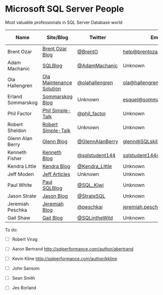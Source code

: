 # Microsoft SQL Server People
Most valuable professionals in SQL Server Database world

| Name              | Site/Blog                  | Twitter           | Email                      | MVP Count | MVP page         |
|-------------------|----------------------------|-------------------|-------------------------   |----------:|------------------|
| Brent Ozar        | [Brent Ozar Blog]          | [@BrentO]         | help@brentozar.com         | 7         | [Ozar MVP]       |
| Adam Machanic     | [SQLBlog]                  | [@AdamMachanic]   | Unknown                    | 12        | [Machanic MVP]   |
| Ola Hallengren    | [Ola Maintenance Solution] | [@olahallengren]  | ola@hallengren.com         | 3         | [Hallengren MVP] |
| Erland Sommarskog | [Sommarskog Blog]          | Unknown           | esquel@sommarskog.se       | 13        | [Sommarskog MVP] |
| Phil Factor       | [Phil Simple-Talk]         | [@phil_factor]    | Unknown                    | -         | -                |
| Robert Sheldon    | [Robert Simple-Talk]       | Unknown           | Unknown                    | -         | -                |
| Glenn Alan Berry  | [Glenn Blog]               | [@GlennAlanBerry] | glenn@SQLskills.com        | 9         | [Berry MVP]      |
| Kenneth Fisher    | [Kenneth Blog]             | [@sqlstudent144]  | sqlstudent144@gmail.com    | -         | -                |
| Kendra Little     | [Kendra Blog]              | [@Kendra_Little]  | Unknown                    | 4         | [Little MVP]     |
| Jeff Moden        | [Jeff Articles]            | Unknown           | Unknown                    | 8         | [Moden MVP]      |
| Paul White        | [Paul SQLBlog]             | [@SQL_Kiwi]       | Unknown                    | 5         | [White MVP]      |
| Jason Strate      | [Jason Blog]               | [@StrateSQL]      | Unknown                    | 7         | [Strate MVP]     |
| Jeremiah Peschka  | [Jeremiah Blog]            | [@peschkaj]       | jeremiah.peschka@gmail.com | 5         | [Peschka MVP]    |
| Gail Shaw         | [Gail Blog]                | [@SQLintheWild]   | Unknown                    | 8         | [Shaw MVP]       |


To do:

 - [ ] Robert Virag
 - [ ] Aaron Bertrand http://sqlperformance.com/author/abertrand
 - [ ] Kevin Kline http://sqlperformance.com/author/kkline
 - [ ] John Sansom
 - [ ] Sean Smith
 - [ ] Jes Borland


[Brent Ozar Blog]:http://www.brentozar.com/
[SQLBlog]:http://sqlblog.com
[Ola Maintenance Solution]:https://ola.hallengren.com/
[Sommarskog Blog]:http://www.sommarskog.se/
[Phil Simple-Talk]:https://www.simple-talk.com/author/phil-factor/
[Robert Simple-Talk]:https://www.simple-talk.com/author/robert-sheldon/
[Glenn Blog]:https://sqlserverperformance.wordpress.com/
[Kenneth Blog]:http://sqlstudies.com/
[Kendra Blog]:http://www.littlekendra.com/
[Jeff Articles]:http://www.sqlservercentral.com/Authors/Articles/Jeff_Moden/80567/
[Paul SQLBlog]:http://sqlblog.com/blogs/paul_white/
[Jason Blog]:http://www.jasonstrate.com/
[Jeremiah Blog]:http://facility9.com/
[Gail Blog]:http://sqlinthewild.co.za

[@BrentO]:https://twitter.com/BrentO
[@AdamMachanic]:https://twitter.com/AdamMachanic
[@olahallengren]:https://twitter.com/olahallengren
[@phil_factor]:https://twitter.com/phil_factor
[@GlennAlanBerry]:https://twitter.com/GlennAlanBerry
[@sqlstudent144]:https://twitter.com/sqlstudent144
[@Kendra_Little]:https://twitter.com/Kendra_Little
[@SQL_Kiwi]:https://twitter.com/SQL_Kiwi
[@StrateSQL]:https://twitter.com/StrateSQL
[@peschkaj]:https://twitter.com/peschkaj
[@SQLintheWild]:https://twitter.com/SQLintheWild

[Ozar MVP]:https://mvp.microsoft.com/en-us/PublicProfile/4025575?fullName=Brent%20%20Ozar
[Machanic MVP]:https://mvp.microsoft.com/en-us/PublicProfile/10761?fullName=Adam%20%20Machanic
[Hallengren MVP]:https://mvp.microsoft.com/en-us/PublicProfile/5000459?fullName=Ola%20%20Hallengren
[Sommarskog MVP]:https://mvp.microsoft.com/en-us/PublicProfile/5440?fullName=erland%20sommarskog
[Berry MVP]:https://mvp.microsoft.com/en-us/PublicProfile/4000600?fullName=Glenn%20Alan%20Berry
[Little MVP]:https://mvp.microsoft.com/en-us/PublicProfile/4039606?fullName=Kendra%20%20Little
[Moden MVP]:https://mvp.microsoft.com/en-us/PublicProfile/4020758?fullName=jeff%20moden
[White MVP]:https://mvp.microsoft.com/en-us/PublicProfile/4032572?fullName=Paul%20%20White
[Strate MVP]:https://mvp.microsoft.com/en-us/PublicProfile/4025370?fullName=Jason%20%20Strate
[Peschka MVP]:https://mvp.microsoft.com/en-us/PublicProfile/4025617?fullName=Jeremiah%20%20Peschka
[Shaw MVP]:https://mvp.microsoft.com/en-us/PublicProfile/4020752?fullName=gail%20shaw
